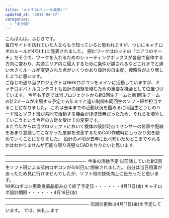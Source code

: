 ```yaml
---
title: "キャチロボルール発表!!"
updated_at: "2014-04-07"
categories: 
  - "未分類"
---
```


こんばんは。ふじきです。  
毎日サイトを訪れていた人ならもう知っていると思われますが、ついにキャチロボのルールが4/5(土)に発表されました。 掴むワークはロッテの「コアラのマーチ」だそうで、ワークを入れるためのシューティングボックスが各自で自作する方向に変わり、共通エリア内に侵入するために条件が課されるなどこれまでと違い大きくルールが変更された点がいくつかあり設計の自由度、戦略性がより増したように思います。  
ご存じの通り当プロジェクトはNHKロボコンをメインに活動していますが、キャチロボバトルコンテストも設計の経験を積むための重要な機会として位置づけています。 今年も予定では当プロジェクトから新2回生チームと新1回生チームの計2チームが出場する予定で去年までと違い制御も同回生のソフト班が担当することになりました。 これは去年までの活動状況を鑑みるに同回生どうしのハード班とソフト班が共同で活動する機会がほぼ皆無だったため、それらを増やしていこうという今年の方針を受けての変更です。  
また今年からは当プロジェクトにおいて機体の設計時点でセンサーの位置や配線をあまり意識してこなかった悪癖を改善するためCAD作成時にしっかり突き詰めていくことになりました。 設計の〆切が去年に比べ短いためどこまでやれるかはわかりませんが可能な限り完璧なCADを作りたいと思います。

——————————————————————————————————————————————————————- 今後の活動予定 以前話していた新2回生ソフト班による部内ロボコンが4/6(日)に開催されました。 自分は当日用事があったため見に行けませんでしたが、ソフト班の技術向上に役だったと思います。  
NHKロボコン用改良部品組み立て終了予定日・・・・・・4月11日(金) キャチロボ設計期限・・・・・・4月16日(水) ——————————————————————————————————————————————————————— 次回の更新は4月11日(金)を予定しています。 では、失礼します
